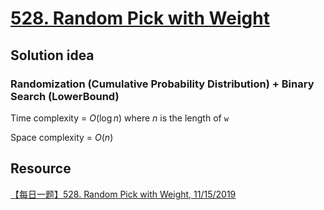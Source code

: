 # [528. Random Pick with Weight](https://leetcode.com/problems/random-pick-with-weight/description/)

## Solution idea
### Randomization (Cumulative Probability Distribution) + Binary Search (LowerBound)

Time complexity = $O(\log n)$ where $n$ is the length of `w`

Space complexity = $O(n)$

## Resource
[【每日一题】528. Random Pick with Weight, 11/15/2019](https://www.youtube.com/watch?v=nlJ8XSIWLvo&ab_channel=HuifengGuan)